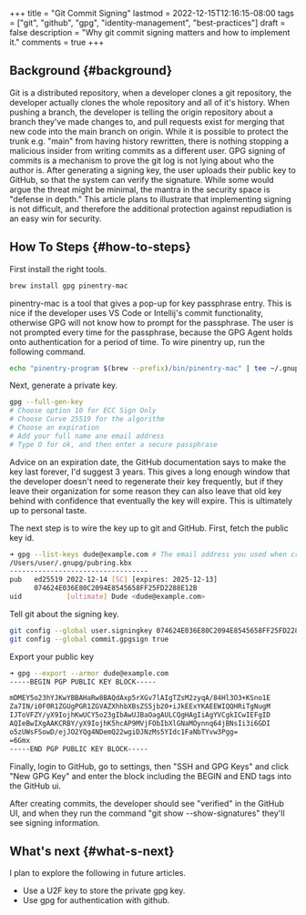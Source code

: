 +++
title = "Git Commit Signing"
lastmod = 2022-12-15T12:16:15-08:00
tags = ["git", "github", "gpg", "identity-management", "best-practices"]
draft = false
description = "Why git commit signing matters and how to implement it."
comments = true
+++

## Background {#background}

Git is a distributed repository, when a developer clones a git repository, the developer actually clones the whole
repository and all of it's history. When pushing a branch, the developer is telling the origin repository about
a branch they've made changes to, and pull requests exist for merging that new code into the main branch on origin.
While it is possible to protect the trunk e.g. "main" from having history rewritten, there is nothing stopping a
malicious insider from writing commits as a different user. GPG signing of commits is a mechanism to prove the
git log is not lying about who the author is. After generating a signing key, the user uploads their public key
to GitHub, so that the system can verify the signature. While some would argue the threat might be
minimal, the mantra in the security space is "defense in depth." This article plans to illustrate that implementing
signing is not difficult, and therefore the additional protection against repudiation is an easy win
for security.


## How To Steps {#how-to-steps}

First install the right tools.

```bash
brew install gpg pinentry-mac
```

pinentry-mac is a tool that gives a pop-up for key passphrase entry. This is nice if the developer uses VS Code or Intellij's
commit functionality, otherwise GPG will not know how to prompt for the passphrase. The user is not prompted every
time for the passphrase, because the GPG Agent holds onto authentication for a period of time. To wire pinentry up,
run the following command.

```bash
echo "pinentry-program $(brew --prefix)/bin/pinentry-mac" | tee ~/.gnupg/gpg-agent.conf
```

Next, generate a private key.

```bash
gpg --full-gen-key
# Choose option 10 for ECC Sign Only
# Choose Curve 25519 for the algorithm
# Choose an expiration
# Add your full name ane email address
# Type O for ok, and then enter a secure passphrase
```

Advice on an expiration date, the GitHub documentation says to make the key last forever,
I'd suggest 3 years. This gives a long enough window that the developer doesn't need to regenerate their key
frequently, but if they leave their organization for some reason they can also leave that old key behind with confidence that
eventually the key will expire. This is ultimately up to personal taste.

The next step is to wire the key up to git and GitHub. First, fetch the public key id.

```bash
➜ gpg --list-keys dude@example.com # The email address you used when creating the key
/Users/user/.gnupg/pubring.kbx
----------------------------------
pub   ed25519 2022-12-14 [SC] [expires: 2025-12-13]
      074624E036E80C2094E8545658FF25FD2288E12B
uid           [ultimate] Dude <dude@example.com>
```

Tell git about the signing key.

```bash
git config --global user.signingkey 074624E036E80C2094E8545658FF25FD2288E12B
git config --global commit.gpgsign true
```

Export your public key

```bash
➜ gpg --export --armor dude@example.com
-----BEGIN PGP PUBLIC KEY BLOCK-----

mDMEY5o23hYJKwYBBAHaRw8BAQdAxp5rXGv7lAIgTZsM2zyqA/84Hl3O3+KSno1E
Za7IN/i0F0R1ZGUgPGR1ZGVAZXhhbXBsZS5jb20+iJkEExYKAEEWIQQHRiTgNugM
IJToVFZY/yX9IojhKwUCY5o23gIbAwUJBaOagAULCQgHAgIiAgYVCgkICwIEFgID
AQIeBwIXgAAKCRBY/yX9IojhK5hcAP9MVjFObIbXlGNaMOynnq64jBNsIi3i6GDI
o5zUWsFSowD/ejJO2YQg4NDemQ22wgiDJNzMs5YIdc1FaNbTYvw3Pgg=
=6Gmx
-----END PGP PUBLIC KEY BLOCK-----
```

Finally, login to GitHub, go to settings, then "SSH and GPG Keys" and click "New GPG Key"
and enter the block including the BEGIN and END tags into the GitHub ui.

After creating commits, the developer should see "verified" in the GitHub UI, and when
they run the command "git show --show-signatures" they'll see signing information.


## What's next {#what-s-next}

I plan to explore the following in future articles.

-   Use a U2F key to store the private gpg key.
-   Use gpg for authentication with github.
